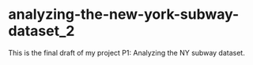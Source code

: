 # analyzing-the-new-york-subway-dataset_2
This is the final draft of my project P1: Analyzing the NY subway dataset.
